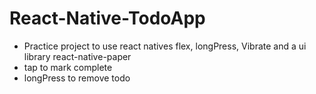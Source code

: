 # React-Native-TodoApp
* Practice project to use react natives flex, longPress, Vibrate and a ui library react-native-paper
* tap to mark complete
* longPress to remove todo
